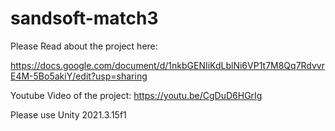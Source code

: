 # sandsoft-match3
Please Read about the project here:

https://docs.google.com/document/d/1nkbGENIiKdLblNi6VP1t7M8Qq7RdvvrE4M-5Bo5akiY/edit?usp=sharing

Youtube Video of the project: https://youtu.be/CgDuD6HGrIg

Please use Unity 2021.3.15f1
